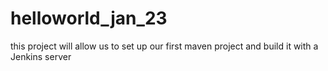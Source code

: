 # helloworld_jan_23
this project will allow us to set up our first maven project and build it with a Jenkins server
